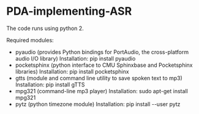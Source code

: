 # PDA-implementing-ASR

The code runs using python 2.

Required modules:
- pyaudio (provides Python bindings for PortAudio, the cross-platform audio I/O library)
  Installation: pip install pyaudio
- pocketsphinx (python interface to CMU Sphinxbase and Pocketsphinx libraries)
  Installation: pip install pocketsphinx
- gtts (module and command line utility to save spoken text to mp3)
  Installation: pip install gTTS
- mpg321 (command-line mp3 player)
  Installation: sudo apt-get install mpg321
- pytz (python timezone module)
  Installation: pip install --user pytz

